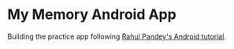 # My Memory Android App

Building the practice app following [Rahul Pandey's Android tutorial](https://www.youtube.com/watch?v=SnCW6dflrk8).


